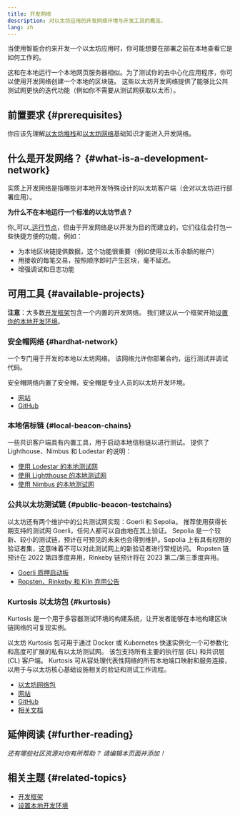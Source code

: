 ```yaml
---
title: 开发网络
description: 对以太坊应用的开发网络环境与开发工具的概览。
lang: zh
---
```


当使用智能合约来开发一个以太坊应用时，你可能想要在部署之前在本地查看它是如何工作的。

这和在本地运行一个本地网页服务器相似。为了测试你的去中心化应用程序，你可以使用开发网络创建一个本地的区块链。 这些以太坊开发网络提供了能够比公共测试网更快的迭代功能（例如你不需要从测试网获取以太币）。

## 前置要求 {#prerequisites}

你应该先理解[以太坊堆栈](/developers/docs/ethereum-stack/)和[以太坊网络](/developers/docs/networks/)基础知识才能进入开发网络。

## 什么是开发网络？ {#what-is-a-development-network}

实质上开发网络是指哪些对本地开发特殊设计的以太坊客户端（会对以太坊进行部署应用）。

**为什么不在本地运行一个标准的以太坊节点？**

你_可以_[运行节点](/developers/docs/nodes-and-clients/#running-your-own-node)，但由于开发网络是以开发为目的而建立的，它们往往会打包一些快捷方便的功能，例如：

- 为本地区块链提供数据，这个功能很重要（例如使用以太币余额的帐户）
- 用接收的每笔交易，按照顺序即时产生区块，毫不延迟。
- 增强调试和日志功能

## 可用工具 {#available-projects}

**注意**：大多数[开发框架](/developers/docs/frameworks/)包含一个内置的开发网络。 我们建议从一个框架开始[设置你的本地开发环境](/developers/local-environment/)。

### 安全帽网络 {#hardhat-network}

一个专门用于开发的本地以太坊网络。 该网络允许你部署合约，运行测试并调试代码。

安全帽网络内置了安全帽，安全帽是专业人员的以太坊开发环境。

- [网站](https://hardhat.org/)
- [GitHub](https://github.com/nomiclabs/hardhat)

### 本地信标链 {#local-beacon-chains}

一些共识客户端具有内置工具，用于启动本地信标链以进行测试。 提供了 Lighthouse、Nimbus 和 Lodestar 的说明：

- [使用 Lodestar 的本地测试网](https://chainsafe.github.io/lodestar/contribution/advanced-topics/setting-up-a-testnet#post-merge-local-testnet/)
- [使用 Lightthouse 的本地测试网](https://lighthouse-book.sigmaprime.io/setup.html#local-testnets)
- [使用 Nimbus 的本地测试网](https://github.com/status-im/nimbus-eth1/blob/master/fluffy/docs/local_testnet.md)

### 公共以太坊测试链 {#public-beacon-testchains}

以太坊还有两个维护中的公共测试网实现：Goerli 和 Sepolia。 推荐使用获得长期支持的测试网 Goerli，任何人都可以自由地在其上验证。 Sepolia 是一个较新、较小的测试链，预计在可预见的未来也会得到维护。Sepolia 上有具有权限的验证者集，这意味着不可以对此测试网上的新验证者进行常规访问。 Ropsten 链预计在 2022 第四季度弃用，Rinkeby 链预计将在 2023 第二/第三季度弃用。

- [Goerli 质押启动板](https://goerli.launchpad.ethereum.org/)
- [Ropsten、Rinkeby 和 Kiln 弃用公告](https://blog.ethereum.org/2022/06/21/testnet-deprecation)

### Kurtosis 以太坊包 {#kurtosis}

Kurtosis 是一个用于多容器测试环境的构建系统，让开发者能够在本地构建区块链网络的可复现实例。

以太坊 Kurtosis 包可用于通过 Docker 或 Kubernetes 快速实例化一个可参数化和高度可扩展的私有以太坊测试网。 该包支持所有主要的执行层 (EL) 和共识层 (CL) 客户端。 Kurtosis 可从容处理代表性网络的所有本地端口映射和服务连接，以用于与以太坊核心基础设施相关的验证和测试工作流程。

- [以太坊网络包](https://github.com/kurtosis-tech/ethereum-package)
- [网站](https://www.kurtosis.com/)
- [GitHub](https://github.com/kurtosis-tech/kurtosis)
- [相关文档](https://docs.kurtosis.com/)

## 延伸阅读 {#further-reading}

_还有哪些社区资源对你有所帮助？ 请编辑本页面并添加！_

## 相关主题 {#related-topics}

- [开发框架](/developers/docs/frameworks/)
- [设置本地开发环境](/developers/local-environment/)
